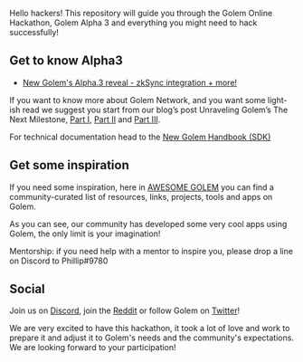 Hello hackers! This repository will guide you through the Golem Online Hackathon, Golem Alpha 3 and everything you might need to hack successfully!

## Get to know Alpha3

- [New Golem's Alpha.3 reveal - zkSync integration + more!](https://blog.golemproject.net/new-golem-alpha-iii-reveal/)

If you want to know more about Golem Network, and you want some light-ish read we suggest you start from our blog’s post Unraveling Golem’s The Next Milestone, [Part I](https://blog.golemproject.net/next-milestone/), [Part II](https://blog.golemproject.net/next-milestone-part-ii/) and [Part III](https://blog.golemproject.net/next-milestone-part-iii/).

For technical documentation head to the [New Golem Handbook (SDK)](https://handbook.golem.network)

## Get some inspiration

If you need some inspiration, here in [AWESOME GOLEM](https://github.com/golemfactory/awesome-golem) you can find a community-curated list of resources, links, projects, tools and apps on Golem. 

As you can see, our community has developed some very cool apps using Golem, the only limit is your imagination! 

Mentorship: if you need help with a mentor to inspire you, please drop a line on Discord to Phillip#9780 

## Social

Join us on [Discord](https://chat.golem.network/), join the [Reddit](https://www.reddit.com/r/GolemProject) or follow Golem on [Twitter](https://twitter.com/golemproject)!

We are very excited to have this hackathon, it took a lot of love and work to prepare it and adjust it to Golem's needs and the community's expectations. We are looking forward to your participation!

